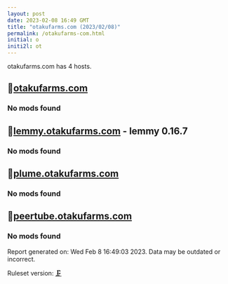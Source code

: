 ```yaml
---
layout: post
date: 2023-02-08 16:49 GMT
title: "otakufarms.com (2023/02/08)"
permalink: /otakufarms-com.html
initial: o
initi2l: ot
---
```


otakufarms.com has 4 hosts.

## 🐘[otakufarms.com](https://otakufarms.com)

### No mods found

## 🐘[lemmy.otakufarms.com](https://lemmy.otakufarms.com) - lemmy 0.16.7

### No mods found

## 🐘[plume.otakufarms.com](https://plume.otakufarms.com)

### No mods found

## 🐘[peertube.otakufarms.com](https://peertube.otakufarms.com)

### No mods found

Report generated on: Wed Feb  8 16:49:03 2023. Data may be outdated or incorrect.

Ruleset version: [🗜](/version-clamp)
